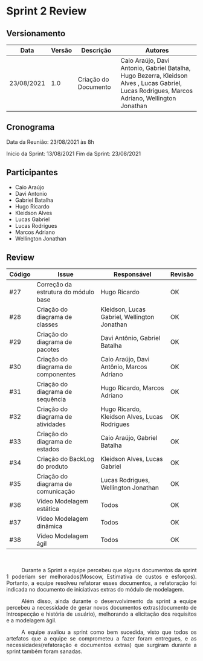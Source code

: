 # Sprint 2 Review

## Versionamento
| Data | Versão | Descrição | Autores |
| -------- | -------- | -------- | ---|
|   23/08/2021   |  1.0    |  Criação do Documento    | Caio Araújo, Davi Antonio, Gabriel  Batalha, Hugo Bezerra, Kleidson Alves , Lucas Gabriel, Lucas Rodrigues, Marcos Adriano, Wellington Jonathan

## Cronograma
Data da Reunião: 23/08/2021 às 8h

Inicio da Sprint: 13/08/2021
Fim da Sprint: 23/08/2021


## Participantes
- Caio Araújo
- Davi Antonio
- Gabriel  Batalha
- Hugo Ricardo  
- Kleidson Alves 
- Lucas Gabriel
- Lucas Rodrigues
- Marcos Adriano
- Wellington Jonathan

## Review

| Código | Issue  | Responsável| Revisão |
| ------- | --------  | ---- | ---- |
| #27     | Correção da estrutura do módulo base | Hugo Ricardo| OK
| #28     | Criação do diagrama de classes | Kleidson, Lucas Gabriel, Wellington Jonathan| OK
| #29     | Criação do diagrama de pacotes | Davi Antônio, Gabriel Batalha | OK
| #30     | Criação do diagrama de componentes | Caio Araújo, Davi Antônio, Marcos Adriano | OK
| #31     | Criação do diagrama de sequência | Hugo Ricardo, Marcos Adriano | OK
| #32     | Criação do diagrama de atividades | Hugo Ricardo, Kleidson Alves, Lucas Rodrigues | OK
| #33     | Criação do diagrama de estados | Caio Araújo, Gabriel Batalha | OK
| #34     | Criação do BackLog do produto | Kleidson Alves, Lucas Gabriel | OK
| #35     | Criação do diagrama de comunicação | Lucas Rodrigues, Wellington Jonathan | OK
| #36     | Vídeo Modelagem estática | Todos | OK
| #37     | Vídeo Modelagem dinâmica | Todos | OK
| #38     | Vídeo Modelagem ágil | Todos | OK


<br>
<div style="text-indent: 40px; text-align: justify">
<p>
Durante a Sprint a equipe percebeu que alguns documentos da sprint 1 poderiam ser melhorados(Moscow, Estimativa de custos e esforços). Portanto, a equipe resolveu refatorar esses documentos, a refatoração foi indicada no documento de iniciativas extras do módulo de modelagem. 
</p>
<p>
Além disso, ainda durante o desenvolvimento da sprint a equipe percebeu a necessidade de gerar novos documentos extras(documento de Introspecção e história de usuário), melhorando a elicitação dos requisitos e a modelagem ágil.
</p>
<p>
A equipe avaliou a sprint como bem sucedida, visto que todos os artefatos que a equipe se comprometeu a fazer foram entregues, e as necessidades(refatoração e documentos extras) que surgiram durante a sprint também foram sanadas.
</p>
</div>